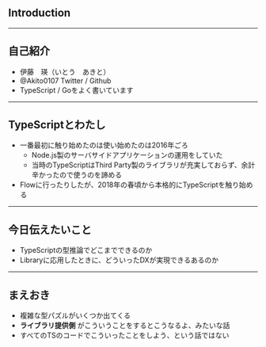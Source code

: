 <!-- sectionTitle: introduction -->

## Introduction

--- 

## 自己紹介

- 伊藤　瑛（いとう　あきと）
- @Akito0107 Twitter / Github
- TypeScript / Goをよく書いています

---

## TypeScriptとわたし

- 一番最初に触り始めたのは使い始めたのは2016年ごろ
  - Node.js製のサーバサイドアプリケーションの運用をしていた
  - 当時のTypeScriptはThird Party製のライブラリが充実しておらず、余計辛かったので使うのを諦める
- Flowに行ったりしたが、2018年の春頃から本格的にTypeScriptを触り始める

---

## 今日伝えたいこと

- TypeScriptの型推論でどこまでできるのか
- Libraryに応用したときに、どういったDXが実現できるあるのか

--- 

## まえおき

- 複雑な型パズルがいくつか出てくる
- <strong>ライブラリ提供側</strong> がこういうことをするとこうなるよ、みたいな話
- すべてのTSのコードでこういったことをしよう、という話ではない

